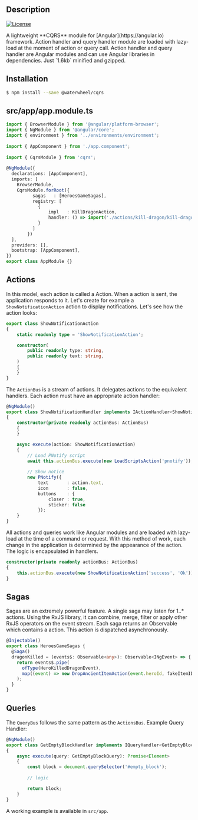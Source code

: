 ## Description
<p>
  <a href="https://opensource.org/licenses/MIT" target="_blank">
    <img src="https://img.shields.io/badge/license-MIT-green.svg" alt="License">
  </a>
</p>
A lightweight **CQRS** module for [Angular](https://angular.io) framework. Action handler and query handler module are loaded with lazy-load at the moment of action or query call. Action handler and query handler are Angular modules and can use Angular libraries in dependencies. Just `1.6kb` minified and gzipped.

## Installation

```bash
$ npm install --save @waterwheel/cqrs
```

## src/app/app.module.ts 

```typescript
import { BrowserModule } from '@angular/platform-browser';
import { NgModule } from '@angular/core';
import { environment } from '../environments/environment';
 
import { AppComponent } from './app.component';
 
import { CqrsModule } from 'cqrs';
 
@NgModule({
  declarations: [AppComponent],
  imports: [
    BrowserModule,
    CqrsModule.forRoot({
          sagas   : [HeroesGameSagas],
          registry: [
            {
                impl   : KillDragonAction,
                handler: () => import('./actions/kill-dragon/kill-dragon.handler').then(mod => mod.KillDragonHandler)
            }
          ]
        })
  ],
  providers: [],
  bootstrap: [AppComponent],
})
export class AppModule {}
```

## Actions
In this model, each action is called a Action. When a action is sent, the application responds to it. 
Let's create for example a `ShowNotificationAction` action to display notifications. Let's see how the action looks:

```typescript
export class ShowNotificationAction
{
    static readonly type = 'ShowNotificationAction';

    constructor(
        public readonly type: string,
        public readonly text: string,
    )
    {
    }
}
```

The `ActionBus` is a stream of actions. It delegates actions to the equivalent handlers. Each action must have an appropriate action handler:

```typescript
@NgModule()
export class ShowNotificationHandler implements IActionHandler<ShowNotificationAction>
{
    constructor(private readonly actionBus: ActionBus)
    {
    }

    async execute(action: ShowNotificationAction)
    {
        // Load PNotify script
        await this.actionBus.execute(new LoadScriptsAction('pnotify'));
        
        // Show notice
        new PNotify({
            text       : action.text,
            icon       : false,
            buttons    : {
                closer : true,
                sticker: false
            });
    }
}
```
All actions and queries work like Angular modules and are loaded with lazy-load at the time of a command or request.
With this method of work, each change in the application is determined by the appearance of the action. The logic is encapsulated in handlers.

```typescript
constructor(private readonly actionBus: ActionBus)
{
    this.actionBus.execute(new ShowNotificationAction('success', 'Ok'))
}
```

## Sagas

Sagas are an extremely powerful feature. A single saga may listen for 1..* actions. Using the RxJS library, it can combine, merge, filter or apply other RxJS operators on the event stream. Each saga returns an Observable which contains a action. This action is dispatched asynchronously.

```typescript
@Injectable()
export class HeroesGameSagas {
  @Saga()
  dragonKilled = (events$: Observable<any>): Observable<INgEvent> => {
    return events$.pipe(
      ofType(HeroKilledDragonEvent),
      map((event) => new DropAncientItemAction(event.heroId, fakeItemID)),
    );
  }
}
```

## Queries

The `QueryBus` follows the same pattern as the `ActionsBus`. Example Query Handler:
```typescript
@NgModule()
export class GetEmptyBlockHandler implements IQueryHandler<GetEmptyBlockQuery>
{
    async execute(query: GetEmptyBlockQuery): Promise<Element>
    {
        const block = document.querySelector('#empty_block');
 
        // logic

        return block;
    }
}
```
A working example is available in `src/app`.
